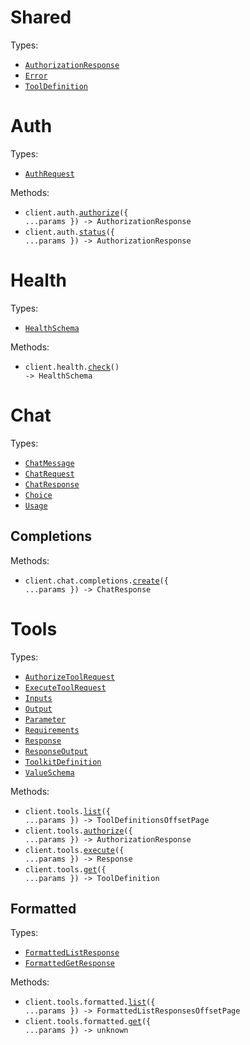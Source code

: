 # Shared

Types:

- <code><a href="./src/resources/shared.ts">AuthorizationResponse</a></code>
- <code><a href="./src/resources/shared.ts">Error</a></code>
- <code><a href="./src/resources/shared.ts">ToolDefinition</a></code>

# Auth

Types:

- <code><a href="./src/resources/auth.ts">AuthRequest</a></code>

Methods:

- <code title="post /v1/auth/authorize">client.auth.<a href="./src/resources/auth.ts">authorize</a>({ ...params }) -> AuthorizationResponse</code>
- <code title="get /v1/auth/status">client.auth.<a href="./src/resources/auth.ts">status</a>({ ...params }) -> AuthorizationResponse</code>

# Health

Types:

- <code><a href="./src/resources/health.ts">HealthSchema</a></code>

Methods:

- <code title="get /v1/health">client.health.<a href="./src/resources/health.ts">check</a>() -> HealthSchema</code>

# Chat

Types:

- <code><a href="./src/resources/chat/chat.ts">ChatMessage</a></code>
- <code><a href="./src/resources/chat/chat.ts">ChatRequest</a></code>
- <code><a href="./src/resources/chat/chat.ts">ChatResponse</a></code>
- <code><a href="./src/resources/chat/chat.ts">Choice</a></code>
- <code><a href="./src/resources/chat/chat.ts">Usage</a></code>

## Completions

Methods:

- <code title="post /v1/chat/completions">client.chat.completions.<a href="./src/resources/chat/completions.ts">create</a>({ ...params }) -> ChatResponse</code>

# Tools

Types:

- <code><a href="./src/resources/tools/tools.ts">AuthorizeToolRequest</a></code>
- <code><a href="./src/resources/tools/tools.ts">ExecuteToolRequest</a></code>
- <code><a href="./src/resources/tools/tools.ts">Inputs</a></code>
- <code><a href="./src/resources/tools/tools.ts">Output</a></code>
- <code><a href="./src/resources/tools/tools.ts">Parameter</a></code>
- <code><a href="./src/resources/tools/tools.ts">Requirements</a></code>
- <code><a href="./src/resources/tools/tools.ts">Response</a></code>
- <code><a href="./src/resources/tools/tools.ts">ResponseOutput</a></code>
- <code><a href="./src/resources/tools/tools.ts">ToolkitDefinition</a></code>
- <code><a href="./src/resources/tools/tools.ts">ValueSchema</a></code>

Methods:

- <code title="get /v1/tools/list">client.tools.<a href="./src/resources/tools/tools.ts">list</a>({ ...params }) -> ToolDefinitionsOffsetPage</code>
- <code title="post /v1/tools/authorize">client.tools.<a href="./src/resources/tools/tools.ts">authorize</a>({ ...params }) -> AuthorizationResponse</code>
- <code title="post /v1/tools/execute">client.tools.<a href="./src/resources/tools/tools.ts">execute</a>({ ...params }) -> Response</code>
- <code title="get /v1/tools/definition">client.tools.<a href="./src/resources/tools/tools.ts">get</a>({ ...params }) -> ToolDefinition</code>

## Formatted

Types:

- <code><a href="./src/resources/tools/formatted.ts">FormattedListResponse</a></code>
- <code><a href="./src/resources/tools/formatted.ts">FormattedGetResponse</a></code>

Methods:

- <code title="get /v1/tools/formatted/list">client.tools.formatted.<a href="./src/resources/tools/formatted.ts">list</a>({ ...params }) -> FormattedListResponsesOffsetPage</code>
- <code title="get /v1/tools/formatted/definition">client.tools.formatted.<a href="./src/resources/tools/formatted.ts">get</a>({ ...params }) -> unknown</code>

